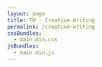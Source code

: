 ```yaml
---
layout: page
title: TH - Creative Writing
permalink: /creative-writing
cssBundles:
  - main.min.css
jsBundles:
  - main.min.js
---
```

